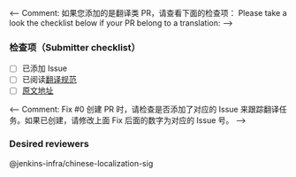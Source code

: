 <-- Comment:
如果您添加的是翻译类 PR，请查看下面的检查项：
Please take a look the checklist below if your PR belong to a translation:
-->

### 检查项（Submitter checklist）

- [ ] 已添加 Issue
- [ ] 已阅读[翻译规范](https://github.com/jenkins-x/jx-docs/blob/master/CONTRIBUTING.md)
- [ ] [原文地址](https://github.com/jenkins-x/jx-docs/blob/master/sample.md)

<-- Comment:
Fix #0
创建 PR 时，请检查是否添加了对应的 Issue 来跟踪翻译任务。如果已创建，请修改上面 Fix 后面的数字为对应的 Issue 号。
-->

### Desired reviewers

@jenkins-infra/chinese-localization-sig